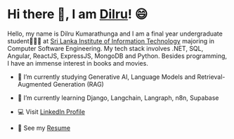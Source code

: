 # Hi there 👋, I am [Dilru]()! 😄

Hello, my name is Dilru Kumarathunga and I am a final year undergraduate student👩🏽‍🎓 at [Sri Lanka Institute of Information Technology](https://www.sliit.lk/) majoring in Computer Software Engineering. My tech stack involves .NET, SQL, Angular, ReactJS, ExpressJS, MongoDB and Python. Besides programming, I have an immense interest in books and movies.

- 🔭 I’m currently studying Generative AI, Language Models and Retrieval-Augmented Generation (RAG)
  
- 🌱 I’m currently learning Django, Langchain, Langraph, n8n, Supabase
  
- 💻 Visit [LinkedIn Profile](https://www.linkedin.com/in/dilru-kumarathunga/)
- 📄 See my [Resume](https://www.linkedin.com/in/dilru-kumarathunga/)
